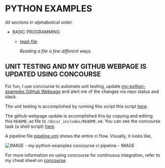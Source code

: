 
# PYTHON EXAMPLES

_All sections in alphabetical order._

* BASIC PROGRAMMING

  * [read-file](https://github.com/JeffDeCola/my-python-examples/tree/master/basic-programming/read-file)

    _Reading a file a few different ways._

## UNIT TESTING AND MY GITHUB WEBPAGE IS UPDATED USING CONCOURSE

For fun, I use concourse to automate unit testing, update
[my-python-examples GitHub Webpage](https://jeffdecola.github.io/my-python-examples/)
and alert me of the changes via repo status and slack.

The unit testing is accomplished by running this script this script
[here](https://github.com/JeffDeCola/my-python-examples/tree/master/ci/scripts/unit-tests.sh).

The github webpage update is accomplished this by copying and editing
this `README.md` file to `/docs/_includes/README.md`.
You can see the concourse task (a shell script)
[here](https://github.com/JeffDeCola/my-python-examples/tree/master/ci/scripts/readme-github-pages.sh).

A pipeline file [pipeline.yml](https://github.com/JeffDeCola/my-python-examples/tree/master/ci/pipeline.yml)
shows the entire ci flow. Visually, it looks like,

![IMAGE - my-python-examples concourse ci pipeline - IMAGE](pics/my-python-examples-pipeline.jpg)

For more information on using concourse for continuous integration,
refer to my cheat sheet on [concourse](https://github.com/JeffDeCola/my-cheat-sheets/tree/master/software/operations-tools/continuous-integration-continuous-deployment/concourse-cheat-sheet).
